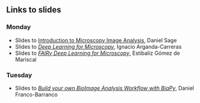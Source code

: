 
## Links to slides
### Monday
* Slides to [Introduction to Microscopy Image Analysis](https://go.epfl.ch/microscopy-image-analysis), Daniel Sage
* Slides to [*Deep Learning for Microscopy*](https://docs.google.com/presentation/d/1zI4XxaDaYuVvQpcAxZRYIlpaAvTSw0E579HTqZ1Yeuk/edit?usp=sharing), Ignacio Arganda-Carreras
* Slides to [*FAIRy Deep Learning for Microscopy*](https://doi.org/10.7490/f1000research.1119703.1), Estibaliz Gómez de Mariscal


### Tuesday
* Slides to [*Build your own BioImage Analysis Workflow with BiaPy*](https://docs.google.com/presentation/d/1fsW_6VhtQJEja_fOpLNmsuqqUMhZYErS_raf_7fZAis/edit?usp=sharing), Daniel Franco-Barranco
